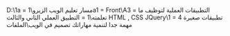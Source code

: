 
D:\1a = مسار تعليم الويب الزيرو\1a1 = Front\A3 = التطبيقات العملية لتوظيف ما تعلمته\1 = التطبيق العملي الثاني والثالث HTML , CSS JQuery\1 = 4 تطبيقات صغيرة مهمة جدا لتنمية مهاراتك تصميم في الويب\الملفات

